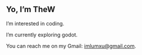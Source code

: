 ##  Yo, I’m TheW

I’m interested in coding.

I’m currently exploring godot.
 
You can reach me on my Gmail: imlumxu@gmail.com.

